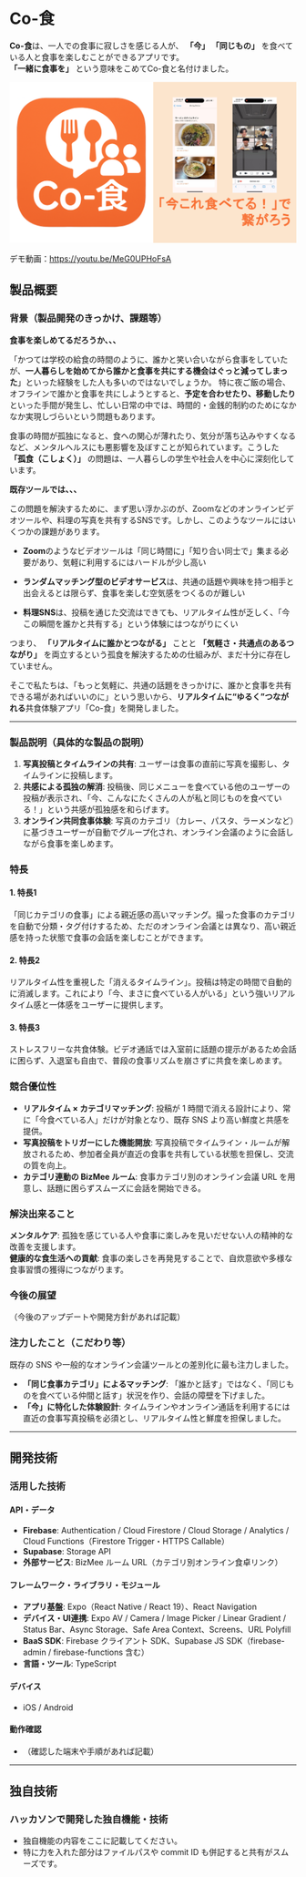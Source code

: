 # Co-食

**Co-食**は、一人での食事に寂しさを感じる人が、
__「今」 「同じもの」__
を食べている人と食事を楽しむことができるアプリです。  
**「一緒に食事を」** という意味をこめてCo-食と名付けました。

![image](docs/assets/JPHACKS.png)

デモ動画：https://youtu.be/MeG0UPHoFsA


## 製品概要

### 背景（製品開発のきっかけ、課題等）
**食事を楽しめてるだろうか、、、**

「かつては学校の給食の時間のように、誰かと笑い合いながら食事をしていたが、**一人暮らしを始めてから誰かと食事を共にする機会はぐっと減ってしまった**」といった経験をした人も多いのではないでしょうか。 特に夜ご飯の場合、オフラインで誰かと食事を共にしようとすると、**予定を合わせたり、移動したり**といった手間が発生し、忙しい日常の中では、時間的・金銭的制約のためになかなか実現しづらいという問題もあります。

食事の時間が孤独になると、食への関心が薄れたり、気分が落ち込みやすくなるなど、メンタルヘルスにも悪影響を及ぼすことが知られています。こうした **「孤食（こしょく）」** の問題は、一人暮らしの学生や社会人を中心に深刻化しています。

**既存ツールでは、、、**

この問題を解決するために、まず思い浮かぶのが、Zoomなどのオンラインビデオツールや、料理の写真を共有するSNSです。しかし、このようなツールにはいくつかの課題があります。

- **Zoom**のようなビデオツールは「同じ時間に」「知り合い同士で」集まる必要があり、気軽に利用するにはハードルが少し高い

- **ランダムマッチング型のビデオサービス**は、共通の話題や興味を持つ相手と出会えるとは限らず、食事を楽しむ空気感をつくるのが難しい

- **料理SNS**は、投稿を通じた交流はできても、リアルタイム性が乏しく、「今この瞬間を誰かと共有する」という体験にはつながりにくい

つまり、 **「リアルタイムに誰かとつながる」** ことと **「気軽さ・共通点のあるつながり」** を両立するという孤食を解決するための仕組みが、まだ十分に存在していません。
　

そこで私たちは、「もっと気軽に、共通の話題をきっかけに、誰かと食事を共有できる場があればいいのに」という思いから、**リアルタイムに“ゆるく”つながれる**共食体験アプリ「Co-食」を開発しました。

***

### 製品説明（具体的な製品の説明）

1. **写真投稿とタイムラインの共有**: ユーザーは食事の直前に写真を撮影し、タイムラインに投稿します。
2. **共感による孤独の解消**: 投稿後、同じメニューを食べている他のユーザーの投稿が表示され、「今、こんなにたくさんの人が私と同じものを食べている！」という共感が孤独感を和らげます。
3. **オンライン共同食事体験**: 写真のカテゴリ（カレー、パスタ、ラーメンなど）に基づきユーザーが自動でグループ化され、オンライン会議のように会話しながら食事を楽しめます。

### 特長
#### 1. 特長1
「同じカテゴリの食事」による親近感の高いマッチング。撮った食事のカテゴリを自動で分類・タグ付けするため、ただのオンライン会議とは異なり、高い親近感を持った状態で食事の会話を楽しむことができます。

#### 2. 特長2
リアルタイム性を重視した「消えるタイムライン」。投稿は特定の時間で自動的に消滅します。これにより「今、まさに食べている人がいる」という強いリアルタイム感と一体感をユーザーに提供します。

#### 3. 特長3
ストレスフリーな共食体験。ビデオ通話では入室前に話題の提示があるため会話に困らず、入退室も自由で、普段の食事リズムを崩さずに共食を楽しめます。

### 競合優位性
- **リアルタイム × カテゴリマッチング**: 投稿が 1 時間で消える設計により、常に「今食べている人」だけが対象となり、既存 SNS より高い鮮度と共感を提供。
- **写真投稿をトリガーにした機能開放**: 写真投稿でタイムライン・ルームが解放されるため、参加者全員が直近の食事を共有している状態を担保し、交流の質を向上。
- **カテゴリ連動の BizMee ルーム**: 食事カテゴリ別のオンライン会議 URL を用意し、話題に困らずスムーズに会話を開始できる。

### 解決出来ること
**メンタルケア**: 孤独を感じている人や食事に楽しみを見いだせない人の精神的な改善を支援します。  
**健康的な食生活への貢献**: 食事の楽しさを再発見することで、自炊意欲や多様な食事習慣の獲得につながります。

### 今後の展望
（今後のアップデートや開発方針があれば記載）

### 注力したこと（こだわり等）
既存の SNS や一般的なオンライン会議ツールとの差別化に最も注力しました。

* **「同じ食事カテゴリ」によるマッチング**: 「誰かと話す」ではなく、「同じものを食べている仲間と話す」状況を作り、会話の障壁を下げました。
* **「今」に特化した体験設計**: タイムラインやオンライン通話を利用するには直近の食事写真投稿を必須とし、リアルタイム性と鮮度を担保しました。

---

## 開発技術
### 活用した技術

#### API・データ
- **Firebase**: Authentication / Cloud Firestore / Cloud Storage / Analytics / Cloud Functions（Firestore Trigger・HTTPS Callable）
- **Supabase**: Storage API
- **外部サービス**: BizMee ルーム URL（カテゴリ別オンライン食卓リンク）

#### フレームワーク・ライブラリ・モジュール
- **アプリ基盤**: Expo（React Native / React 19）、React Navigation
- **デバイス・UI連携**: Expo AV / Camera / Image Picker / Linear Gradient / Status Bar、Async Storage、Safe Area Context、Screens、URL Polyfill
- **BaaS SDK**: Firebase クライアント SDK、Supabase JS SDK（firebase-admin / firebase-functions 含む）
- **言語・ツール**: TypeScript

#### デバイス
- iOS / Android

#### 動作確認
- （確認した端末や手順があれば記載）

---

## 独自技術
### ハッカソンで開発した独自機能・技術
- 独自機能の内容をここに記載してください。
- 特に力を入れた部分はファイルパスや commit ID も併記すると共有がスムーズです。
